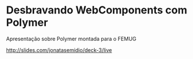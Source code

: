 # Desbravando WebComponents com Polymer
Apresentação sobre Polymer montada para o FEMUG

http://slides.com/jonatasemidio/deck-3/live

